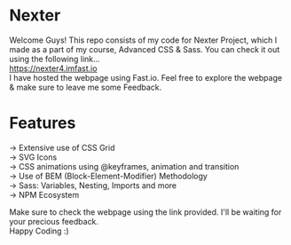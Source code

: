 # Nexter
Welcome Guys! This repo consists of my code for Nexter Project, which I made as a part of my course, Advanced CSS & Sass. You can check it out using the following link...  
https://nexter4.imfast.io  
I have hosted the webpage using Fast.io. Feel free to explore the webpage & make sure to leave me some Feedback.  
# Features
-> Extensive use of CSS Grid  
-> SVG Icons  
-> CSS animations using @keyframes, animation and transition  
-> Use of BEM (Block-Element-Modifier) Methodology  
-> Sass: Variables, Nesting, Imports and more  
-> NPM Ecosystem  

Make sure to check the webpage using the link provided. I'll be waiting for your precious feedback.  
Happy Coding :)

